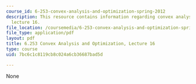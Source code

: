 ```yaml
---
course_id: 6-253-convex-analysis-and-optimization-spring-2012
description: This resource contains information regarding convex analysis and optimization,
  lecture 16.
file_location: /coursemedia/6-253-convex-analysis-and-optimization-spring-2012/7bc6c1c8119cb8c024a6cb36687bad5d_MIT6_253S12_lec16.pdf
file_type: application/pdf
layout: pdf
title: 6.253 Convex Analysis and Optimization, Lecture 16
type: course
uid: 7bc6c1c8119cb8c024a6cb36687bad5d

---
```

None